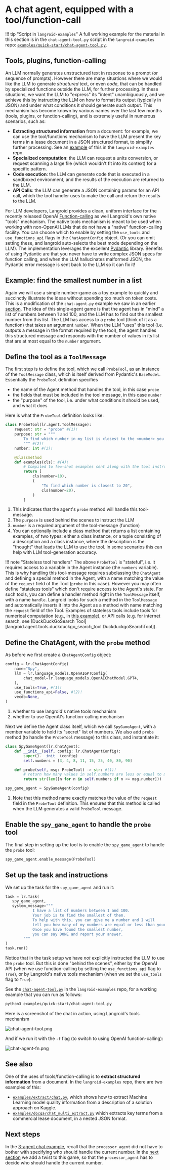 # A chat agent, equipped with a tool/function-call

!!! tip "Script in `langroid-examples`"
      A full working example for the material in this section is
      in the `chat-agent-tool.py` script in the `langroid-examples` repo:
      [`examples/quick-start/chat-agent-tool.py`](https://github.com/langroid/langroid-examples/tree/main/examples/quick-start/chat-agent-tool.py).

## Tools, plugins, function-calling

An LLM normally generates unstructured text in response to a prompt
(or sequence of prompts). However there are many situations where we would like the LLM
to generate _structured_ text, or even _code_, that can be handled by specialized
functions outside the LLM, for further processing. 
In these situations, we want the LLM to "express" its "intent" unambiguously,
and we achieve this by instructing the LLM on how to format its output
(typically in JSON) and under what conditions it should generate such output.
This mechanism has become known by various names over the last few months
(tools, plugins, or function-calling), and is extremely useful in numerous scenarios,
such as:

- **Extracting structured information** from a document: for example, we can use 
the tool/functions mechanism to have the LLM present the key terms in a lease document
in a JSON structured format, to simplify further processing. 
See an [example](https://github.com/langroid/langroid-examples/blob/main/examples/docqa/chat_multi_extract.py) of this in the `langroid-examples` repo. 
- **Specialized computation**: the LLM can request a units conversion, 
or request scanning a large file (which wouldn't fit into its context) for a specific
pattern.
- **Code execution**: the LLM can generate code that is executed in a sandboxed
environment, and the results of the execution are returned to the LLM.
- **API Calls**: the LLM can generate a JSON containing params for an API call,
  which the tool handler uses to make the call and return the results to the LLM.


For LLM developers, Langroid provides a clean, uniform interface
for the recently released OpenAI [Function-calling](https://platform.openai.com/docs/guides/gpt/function-calling)
as well Langroid's own native "tools" mechanism. The native tools mechanism is meant to be
used when working with non-OpenAI LLMs that do not have a "native" function-calling facility.
You can choose which to enable by setting the 
`use_tools` and `use_functions_api` flags in the `ChatAgentConfig` object.
(Or you can omit setting these, and langroid auto-selects the best mode
depending on the LLM).
The implementation leverages the excellent 
[Pydantic](https://docs.pydantic.dev/latest/) library.
Benefits of using Pydantic are that you never have to write complex JSON specs 
for function calling, and when the LLM hallucinates malformed JSON, 
the Pydantic error message is sent back to the LLM so it can fix it!

## Example: find the smallest number in a list

Again we will use a simple number-game as a toy example to quickly and succinctly
illustrate the ideas without spending too much on token costs. 
This is a modification of the `chat-agent.py` example we saw in an earlier
[section](chat-agent.md). The idea of this single-agent game is that
the agent has in "mind" a list of numbers between 1 and 100, and the LLM has to
find out the smallest number from this list. The LLM has access to a `probe` tool 
(think of it as a function) that takes an argument `number`. When the LLM 
"uses" this tool (i.e. outputs a message in the format required by the tool),
the agent handles this structured message and responds with 
the number of values in its list that are at most equal to the `number` argument. 

## Define the tool as a `ToolMessage`

The first step is to define the tool, which we call `ProbeTool`,
as an instance of the `ToolMessage` class,
which is itself derived from Pydantic's `BaseModel`.
Essentially the `ProbeTool` definition specifies 

- the name of the Agent method that handles the tool, in this case `probe`
- the fields that must be included in the tool message, in this case `number`
- the "purpose" of the tool, i.e. under what conditions it should be used, and what it does

Here is what the `ProbeTool` definition looks like:
```py
class ProbeTool(lr.agent.ToolMessage):
    request: str = "probe" #(1)!
    purpose: str = """ 
        To find which number in my list is closest to the <number> you specify
        """ #(2)!
    number: int #(3)!

    @classmethod
    def examples(cls): #(4)!
        # Compiled to few-shot examples sent along with the tool instructions.
        return [
            cls(number=10),
            (
                "To find which number is closest to 20",
                cls(number=20),
            )
        ]
```

1. This indicates that the agent's `probe` method will handle this tool-message.
2. The `purpose` is used behind the scenes to instruct the LLM
3. `number` is a required argument of the tool-message (function)
4. You can optionally include a class method that returns a list containing examples, 
   of two types: either a class instance, or a tuple consisting of a description and a 
   class instance, where the description is the "thought" that leads the LLM to use the
   tool. In some scenarios this can help with LLM tool-generation accuracy.

!!! note "Stateless tool handlers"
      The above `ProbeTool` is "stateful", i.e. it requires access to a variable in
      the Agent instance (the `numbers` variable). This is why handling this 
      tool-message requires subclassing the `ChatAgent` and defining a special method 
      in the Agent, with a name matching the value of the `request` field of the Tool 
      (`probe` in this case). However you may often define "stateless tools" which 
      don't require access to the Agent's state. For such tools, you can define a 
      handler method right in the `ToolMessage` itself, with a name `handle`. Langroid 
      looks for such a method in the `ToolMessage` and automatically inserts it into 
      the Agent as a method with name matching the `request` field of the Tool. Examples of
      stateless tools include tools for numerical computation 
      (e.g., in [this example](https://langroid.github.io/langroid/examples/agent-tree/)),
      or API calls (e.g. for internet search, see 
      [DuckDuckGoSearch Tool][langroid.agent.tools.duckduckgo_search_tool.DuckduckgoSearchTool]).
        

## Define the ChatAgent, with the `probe` method

As before we first create a `ChatAgentConfig` object:

```py
config = lr.ChatAgentConfig(
    name="Spy",
    llm = lr.language_models.OpenAIGPTConfig(
        chat_model=lr.language_models.OpenAIChatModel.GPT4,
    ),
    use_tools=True, #(1)!
    use_functions_api=False, #(2)!
    vecdb=None,
)
```

1. whether to use langroid's native tools mechanism
2. whether to use OpenAI's function-calling mechanism

Next we define the Agent class itself, which we call `SpyGameAgent`,
with a member variable to hold its "secret" list of numbers.
We also add `probe` method (to handle the `ProbeTool` message)
to this class, and instantiate it:

```py
class SpyGameAgent(lr.ChatAgent):
    def __init__(self, config: lr.ChatAgentConfig):
        super().__init__(config)
        self.numbers = [3, 4, 8, 11, 15, 25, 40, 80, 90]

    def probe(self, msg: ProbeTool) -> str: #(1)!
        # return how many values in self.numbers are less or equal to msg.number
        return str(len([n for n in self.numbers if n <= msg.number]))

spy_game_agent = SpyGameAgent(config)
``` 

1. Note that this method name exactly matches the value of the `request` field in the 
   `ProbeTool` definition. This ensures that this method is called when the LLM 
   generates a valid `ProbeTool` message.

## Enable the `spy_game_agent` to handle the `probe` tool

The final step in setting up the tool is to enable 
the `spy_game_agent` to handle the `probe` tool:

```py
spy_game_agent.enable_message(ProbeTool)
```

## Set up the task and instructions

We set up the task for the `spy_game_agent` and run it:

```py
task = lr.Task(
   spy_game_agent,
   system_message="""
            I have a list of numbers between 1 and 100. 
            Your job is to find the smallest of them.
            To help with this, you can give me a number and I will
            tell you how many of my numbers are equal or less than your number.
            Once you have found the smallest number,
            you can say DONE and report your answer.
        """
)
task.run()
```
Notice that in the task setup we 
have _not_ explicitly instructed the LLM to use the `probe` tool.
But this is done "behind the scenes", either by the OpenAI API 
(when we use function-calling by setting the `use_functions_api` flag to `True`),
or by Langroid's native tools mechanism (when we set the `use_tools` flag to `True`).



See the [`chat-agent-tool.py`](https://github.com/langroid/langroid-examples/blob/main/examples/quick-start/chat-agent-tool.py)
in the `langroid-examples` repo, for a working example that you can run as follows:
```sh
python3 examples/quick-start/chat-agent-tool.py
```

Here is a screenshot of the chat in action, using Langroid's tools mechanism

![chat-agent-tool.png](chat-agent-tool.png)

And if we run it with the `-f` flag (to switch to using OpenAI function-calling):

![chat-agent-fn.png](chat-agent-fn.png)

## See also
One of the uses of tools/function-calling is to **extract structured information** from 
a document. In the `langroid-examples` repo, there are two examples of this: 

- [`examples/extract/chat.py`](https://github.com/langroid/langroid-examples/blob/main/examples/extract/chat.py), 
  which shows how to extract Machine Learning model quality information from a description of 
  a solution approach on Kaggle.
- [`examples/docqa/chat_multi_extract.py`](https://github.com/langroid/langroid-examples/blob/main/examples/docqa/chat_multi_extract.py)
  which extracts key terms from a commercial lease document, in a nested JSON format.

## Next steps

In the [3-agent chat example](three-agent-chat-num.md), recall that the `processor_agent` did not have to
bother with specifying who should handle the current number. In the [next section](three-agent-chat-num-router.md) we add a twist to this game,
so that the `processor_agent` has to decide who should handle the current number.







